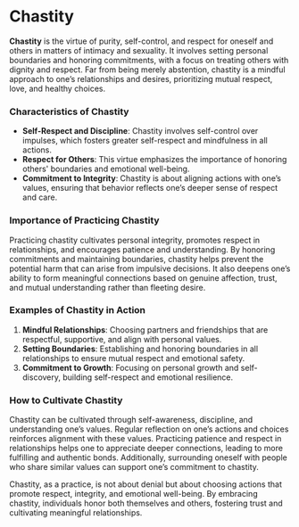 # Chastity

**Chastity** is the virtue of purity, self-control, and respect for oneself and others in matters of intimacy and sexuality. It involves setting personal boundaries and honoring commitments, with a focus on treating others with dignity and respect. Far from being merely abstention, chastity is a mindful approach to one’s relationships and desires, prioritizing mutual respect, love, and healthy choices.

### Characteristics of Chastity

- **Self-Respect and Discipline**: Chastity involves self-control over impulses, which fosters greater self-respect and mindfulness in all actions.
- **Respect for Others**: This virtue emphasizes the importance of honoring others' boundaries and emotional well-being.
- **Commitment to Integrity**: Chastity is about aligning actions with one’s values, ensuring that behavior reflects one’s deeper sense of respect and care.

### Importance of Practicing Chastity

Practicing chastity cultivates personal integrity, promotes respect in relationships, and encourages patience and understanding. By honoring commitments and maintaining boundaries, chastity helps prevent the potential harm that can arise from impulsive decisions. It also deepens one’s ability to form meaningful connections based on genuine affection, trust, and mutual understanding rather than fleeting desire.

### Examples of Chastity in Action

1. **Mindful Relationships**: Choosing partners and friendships that are respectful, supportive, and align with personal values.
2. **Setting Boundaries**: Establishing and honoring boundaries in all relationships to ensure mutual respect and emotional safety.
3. **Commitment to Growth**: Focusing on personal growth and self-discovery, building self-respect and emotional resilience.

### How to Cultivate Chastity

Chastity can be cultivated through self-awareness, discipline, and understanding one’s values. Regular reflection on one’s actions and choices reinforces alignment with these values. Practicing patience and respect in relationships helps one to appreciate deeper connections, leading to more fulfilling and authentic bonds. Additionally, surrounding oneself with people who share similar values can support one’s commitment to chastity.

Chastity, as a practice, is not about denial but about choosing actions that promote respect, integrity, and emotional well-being. By embracing chastity, individuals honor both themselves and others, fostering trust and cultivating meaningful relationships.